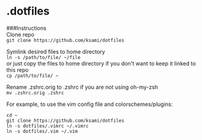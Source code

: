 .dotfiles
=========

###Instructions  
Clone repo  
`git clone https://github.com/ksami/dotfiles`  

Symlink desired files to home directory   
`ln -s /path/to/file/ ~/file`  
or just copy the files to home directory if you don't want to keep it linked to this repo  
`cp /path/to/file/ ~`

Rename .zshrc.orig to .zshrc if you are not using oh-my-zsh  
`mv .zshrc.orig .zshrc`  
  
For example, to use the vim config file and colorschemes/plugins:
```
cd ~
git clone https://github.com/ksami/dotfiles
ln -s dotfiles/.vimrc ~/.vimrc
ln -s dotfiles/.vim ~/.vim
```

